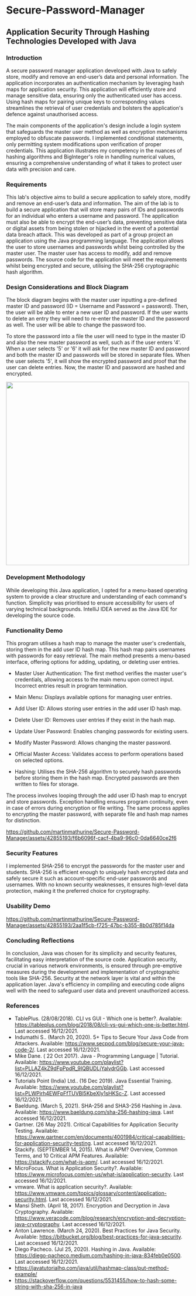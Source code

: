 # Secure-Password-Manager
<h2>Application Security Through Hashing Technologies Developed with Java</h2>

<h3>Introduction</h3>
A secure password manager application developed with Java to safely store, modify and remove an end-user’s data and personal information. The application incorporates an authentication mechanism by leveraging hash maps for application security. This application will efficiently store and manage sensitive data, ensuring only the authenticated user has access. Using hash maps for pairing unique keys to corresponding values streamlines the retrieval of user credentials and bolsters the application's defence against unauthorised access. 

The main components of the application's design include a login system that safeguards the master user method as well as encryption mechanisms employed to obfuscate passwords. I implemented conditional statements, only permitting system modifications upon verification of proper credentials. This application illustrates my competency in the nuances of hashing algorithms and BigInteger's role in handling numerical values, ensuring a comprehensive understanding of what it takes to protect user data with precision and care.

<h3>Requirements</h3>
This lab's objective aims to build a secure application to safely store, modify and remove an end-user’s data and information. The aim of the lab is to build a secure application that will store many pairs of IDs and passwords for an individual who enters a username and password. The application must also be able to encrypt the end-user’s data, preventing sensitive data or digital assets from being stolen or hijacked in the event of a potential data breach attack. This was developed as part of a group project an application using the Java programming language. The application allows the user to store usernames and passwords whilst being controlled by the master user. The master user has access to modify, add and remove passwords. The source code for the application will meet the requirements whilst being encrypted and secure, utilising the SHA-256 cryptographic hash algorithm.

<h3>Design Considerations and Block Diagram</h3>
The block diagram begins with the master user inputting a pre-defined master ID and password (ID = Username and Password = password). Then, the user will be able to enter a new user ID and password. If the user wants to delete an entry they will need to re-enter the master ID and the password as well. The user will be able to change the password too.

To store the password into a file the user will need to type in the master ID and also the new master password as well, such as if the user enters '4'. When a user selects '5' or '6' it will ask for the new master ID and password and both the master ID and passwords will be stored in separate files. When the user selects '5', it will show the encrypted password and proof that the user can delete entries. Now, the master ID and password are hashed and encrypted.

<img width="500" src="https://github.com/martinmathurine/Secure-Password-Manager/assets/42855193/9d2e59db-f79b-43af-a1e7-742771c2b374">

<h3>Development Methodology</h3>
While developing this Java application, I opted for a menu-based operating system to provide a clear structure and understanding of each command's function. Simplicity was prioritised to ensure accessibility for users of varying technical backgrounds. IntelliJ IDEA served as the Java IDE for developing the source code.

<h3>Functionality Demo</h3> 
This program utilises a hash map to manage the master user's credentials, storing them in the add user ID hash map. This hash map pairs usernames with passwords for easy retrieval. The main method presents a menu-based interface, offering options for adding, updating, or deleting user entries.

 - Master User Authentication: The first method verifies the master user's credentials, allowing access to the main menu upon correct input. Incorrect entries result in program termination.
 
 - Main Menu: Displays available options for managing user entries.
  
 - Add User ID: Allows storing user entries in the add user ID hash map.
   
 - Delete User ID: Removes user entries if they exist in the hash map.
   
 - Update User Password: Enables changing passwords for existing users.
   
 - Modify Master Password: Allows changing the master password.
   
 - Official Master Access: Validates access to perform operations based on selected options.
   
 - Hashing: Utilises the SHA-256 algorithm to securely hash passwords before storing them in the hash map. Encrypted passwords are then written to files for storage.

The process involves looping through the add user ID hash map to encrypt and store passwords. Exception handling ensures program continuity, even in case of errors during encryption or file writing. The same process applies to encrypting the master password, with separate file and hash map names for distinction.

https://github.com/martinmathurine/Secure-Password-Manager/assets/42855193/f6b6096f-cacf-4ba9-96c0-0da6640ce2f6

<h3>Security Features</h3>
I implemented SHA-256 to encrypt the passwords for the master user and students. SHA-256 is efficient enough to uniquely hash encrypted data and safely secure it such as account-specific end-user passwords and usernames. With no known security weaknesses, it ensures high-level data protection, making it the preferred choice for cryptography.

<h3>Usability Demo</h3> 

https://github.com/martinmathurine/Secure-Password-Manager/assets/42855193/2aa1f5cb-f725-47bc-b355-8b0d785f14da

<h3>Concluding Reflections</h3>
In conclusion, Java was chosen for its simplicity and security features, facilitating easy interpretation of the source code. Application security, crucial in various network environments, is ensured through pre-emptive measures during the development and implementation of cryptographic tools like SHA-256. Security at the network layer is vital and within the application layer. Java's efficiency in compiling and executing code aligns well with the need to safeguard user data and prevent unauthorized access.

<h3>References</h3>

 - TablePlus. (28/08/2018). CLI vs GUI - Which one is better?. Available: https://tableplus.com/blog/2018/08/cli-vs-gui-which-one-is-better.html. Last accessed 16/12/2021.
 - Indumathi S.. (March 20, 2020). 5+ Tips to Secure Your Java Code from Attackers. Available: https://www.secpod.com/blog/secure-your-java-code-2/. Last accessed 16/12/2021.
 - Mike Dane. ( 22 Oct 2017). Java - Programming Language | Tutorial. Available: https://www.youtube.com/playlist?list=PLLAZ4kZ9dFpPpdR_9IQBUDLjYalvdrGGb. Last accessed 16/12/2021.
 - Tutorials Point (India) Ltd.. (16 Dec 2019). Java Essential Training. Available: https://www.youtube.com/playlist?list=PLWPirh4EWFpFfTUVBl5KbeXly1sHKSc-Z. Last accessed 16/12/2021.
 - Baeldung. (March 5, 2021). SHA-256 and SHA3-256 Hashing in Java. Available: https://www.baeldung.com/sha-256-hashing-java. Last accessed 16/12/2021.
 - Gartner. (26 May 2021). Critical Capabilities for Application Security Testing. Available: https://www.gartner.com/en/documents/4001984/critical-capabilities-for-application-security-testing. Last accessed 16/12/2021.
 - Stackify. (SEPTEMBER 14, 2015). What is APM? Overview, Common Terms, and 10 Critical APM Features. Available: https://stackify.com/what-is-apm/. Last accessed 16/12/2021.
 - MicroFocus. What is Application Security?. Available: https://www.microfocus.com/en-us/what-is/application-security. Last accessed 16/12/2021.
 - vmware. What is application security?. Available: https://www.vmware.com/topics/glossary/content/application-security.html. Last accessed 16/12/2021.
 - Mansi Sheth. (April 18, 2017). Encryption and Decryption in Java Cryptography. Available: https://www.veracode.com/blog/research/encryption-and-decryption-java-cryptography. Last accessed 16/12/2021.
 - Anton Lawrence. (March 24, 2020). Best Practices for Java Security. Available: https://bitbucket.org/blog/best-practices-for-java-security. Last accessed 16/12/2021.
 - Diego Pacheco. (Jul 25, 2020). Hashing in Java. Available: https://diego-pacheco.medium.com/hashing-in-java-834feb0e0500. Last accessed 16/12/2021.
 - https://javatutorialhq.com/java/util/hashmap-class/put-method-example/
 - https://stackoverflow.com/questions/5531455/how-to-hash-some-string-with-sha-256-in-java
